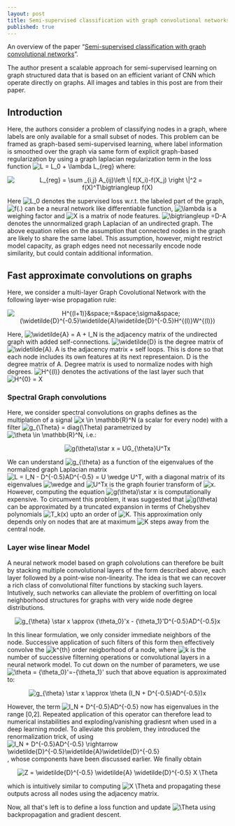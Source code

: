 ```yaml
---
layout: post
title: Semi-supervised classification with graph convolutional networks
published: true
---
```


An overview of the paper “[Semi-supervised classification with graph convolutional networks](https://arxiv.org/pdf/1609.02907.pdf)”.
<!--break-->
The author present a scalable approach for semi-supervised learning on graph structured data that is based on an efficient variant of CNN which operate directly on graphs. All images and tables in this post are from their paper.

## Introduction

Here, the authors consider a problem of classifying nodes in a graph, where labels are only available for a small subset of nodes. This problem can be framed as graph-based semi-supervised learning, where label information is smoothed over the graph via same form of explicit graph-based regularization by using a graph laplacian regularization term in the loss function <img src="https://latex.codecogs.com/svg.latex?\inline&space;L&space;=&space;L_0&space;&plus;&space;\lambda&space;L_{reg}" title="L = L_0 + \lambda L_{reg}" /> where:
<p align="center">
<img src="https://latex.codecogs.com/svg.latex?L_{reg}&space;=&space;\sum&space;_{i,j}&space;A_{ij}\left&space;\|&space;f(X_i)-f(X_j)&space;\right&space;\|^2&space;=&space;f(X)^T\bigtriangleup&space;f(X)" title="L_{reg} = \sum _{i,j} A_{ij}\left \| f(X_i)-f(X_j) \right \|^2 = f(X)^T\bigtriangleup f(X)" />
</p>

Here <img src="https://latex.codecogs.com/svg.latex?\inline&space;L_0" title="L_0" /> denotes the supervised loss w.r.t. the labeled part of the graph, <img src="https://latex.codecogs.com/svg.latex?\inline&space;f(.)" title="f(.)" /> can be a neural network like differentiable function, <img src="https://latex.codecogs.com/svg.latex?\inline&space;\lambda" title="\lambda" /> is a weighing factor and <img src="https://latex.codecogs.com/svg.latex?\inline&space;X" title="X" /> is a matrix of node features. <img src="https://latex.codecogs.com/svg.latex?\inline&space;\bigtriangleup&space;=D-A" title="\bigtriangleup =D-A" /> denotes the unnormalized graph Laplacian of an undirected graph.
The above equation relies on the assumption that connected nodes in the graph are likely to share the same label. This assumption, however, might restrict model capacity, as graph edges need not necessarily encode node similarity, but could contain additional information.

## Fast approximate convolutions on graphs

Here, we consider a multi-layer Graph Covolutional Network with the following layer-wise propagation rule:
<p align="center">
<img src="https://latex.codecogs.com/svg.latex?H^{(l&plus;1)}&space;=&space;\sigma&space;(\widetilde{D}^{-0.5}\widetilde{A}\widetilde{D}^{-0.5}H^{(l)}W^{(l)})" title="H^{(l&plus;1)}&space;=&space;\sigma&space;(\widetilde{D}^{-0.5}\widetilde{A}\widetilde{D}^{-0.5}H^{(l)}W^{(l)})" />
</p>
Here, <img src="https://latex.codecogs.com/svg.latex?\inline&space;\widetilde{A}&space;=&space;A&space;&plus;&space;I_N" title="\widetilde{A} = A + I_N" /> is the adjacency matrix of the undirected graph with added self-connections. <img src="https://latex.codecogs.com/svg.latex?\inline&space;\widetilde{D}" title="\widetilde{D}" /> is the degree matrix of <img src="https://latex.codecogs.com/svg.latex?\inline&space;\widetilde{A}" title="\widetilde{A}" />.
A is the adjacency matrix + self loops. This is done so that each node includes its own features at its next representaion.
D is the degree matrix of A. Degree matrix is used to normalize nodes with high degrees. <img src="https://latex.codecogs.com/svg.latex?\inline&space;H^{(l)}" title="H^{(l)}" /> denotes the activations of the last layer such that <img src="https://latex.codecogs.com/svg.latex?H^{0}&space;=&space;X" title="H^{0} = X" />

### Spectral Graph convolutions

Here, we consider spectral convolutions on graphs defines as the multiplation of a signal <img src="https://latex.codecogs.com/svg.latex?\inline&space;x&space;\in&space;\mathbb{R}^N" title="x \in \mathbb{R}^N" /> (a scalar for every node) with a filter <img src="https://latex.codecogs.com/svg.latex?\inline&space;g_{\Theta}&space;=&space;diag(\Theta)" title="g_{\Theta} = diag(\Theta)" /> parametrized by <img src="https://latex.codecogs.com/svg.latex?\inline&space;\theta&space;\in&space;\mathbb{R}^N" title="\theta \in \mathbb{R}^N" />, i.e.:
<p align="center">
<img src="https://latex.codecogs.com/svg.latex?g(\theta)\star&space;x&space;=&space;UG_{\theta}U^Tx" title="g(\theta)\star x = UG_{\theta}U^Tx" />
</p>
We can understand <img src="https://latex.codecogs.com/svg.latex?\inline&space;g_{\theta}" title="g_{\theta}" /> as a function of the eigenvalues of the normalized graph Laplacian matrix <img src="https://latex.codecogs.com/svg.latex?\inline&space;L&space;=&space;I_N&space;-&space;D^{-0.5}AD^{-0.5}&space;=&space;U&space;\wedge&space;U^T" title="L = I_N - D^{-0.5}AD^{-0.5} = U \wedge U^T" />, with a diagonal matrix of its eigenvalues <img src="https://latex.codecogs.com/svg.latex?\inline&space;\wedge" title="\wedge" /> and <img src="https://latex.codecogs.com/svg.latex?\inline&space;U^Tx" title="U^Tx" /> is the graph fourier transform of <img src="https://latex.codecogs.com/svg.latex?\inline&space;x" title="x" />.
However, computing the equation <img src="https://latex.codecogs.com/svg.latex?\inline&space;g(\theta)\star&space;x" title="g(\theta)\star x" /> is computationally expensive. To circumvent this problem, it was suggested that <img src="https://latex.codecogs.com/svg.latex?\inline&space;g(\theta)" title="g(\theta)" /> can be approximated by a truncated expansion in terms of Chebyshev polynomials <img src="https://latex.codecogs.com/svg.latex?\inline&space;T_k(x)" title="T_k(x)" /> upto an order of <img src="https://latex.codecogs.com/svg.latex?\inline&space;K" title="K" />.
This approximation only depends only on nodes that are at maximum <img src="https://latex.codecogs.com/svg.latex?\inline&space;K" title="K" /> steps away from the central node.

### Layer wise linear Model

A neural network model based on graph colvolutions can therefore be built by stacking multiple convolutional layers of the form described above, each layer followed by a point-wise non-linearity. The idea is that we can recover a rich class of convolutional filter functions by stacking such layers. Intutively, such networks can alleviate the problem of overfitting on local neighborhood structures for graphs with very wide node degree distributions.
<p align="center">
<img src="https://latex.codecogs.com/svg.latex?g_{\theta}&space;\star&space;x&space;\approx&space;{\theta_0}'x&space;-&space;{\theta_1}'D^{-0.5}AD^{-0.5}x" title="g_{\theta} \star x \approx {\theta_0}'x - {\theta_1}'D^{-0.5}AD^{-0.5}x" />
</p>
In this linear formulation, we only consider immediate neighbors of the node. Successive application of such filters of this form then effectively convolve the <img src="https://latex.codecogs.com/svg.latex?\inline&space;k^{th}" title="k^{th}" /> order neigborhood of a node, where <img src="https://latex.codecogs.com/svg.latex?\inline&space;k" title="k" /> is the number of successive filterning operations or convolutional layers in a neural network model. To cut down on the number of parameters, we use <img src="https://latex.codecogs.com/svg.latex?\inline&space;\theta&space;=&space;{\theta_0}'=-{\theta_1}'" title="\theta = {\theta_0}'=-{\theta_1}'" /> such that above equation is approximated to:
<p align="center">
<img src="https://latex.codecogs.com/svg.latex?g_{\theta}&space;\star&space;x&space;\approx&space;\theta&space;(I_N&space;&plus;&space;D^{-0.5}AD^{-0.5})x" title="g_{\theta} \star x \approx \theta (I_N + D^{-0.5}AD^{-0.5})x" />
</p>
However, the term <img src="https://latex.codecogs.com/svg.latex?\inline&space;I_N&space;&plus;&space;D^{-0.5}AD^{-0.5}" title="I_N + D^{-0.5}AD^{-0.5}" /> now has eigenvalues in the range [0,2]. Repeated application of this operator can therefore lead to numerical instabilities and exploding/vanishing gradiesnt when used in a deep learning model. To alleviate this problem, they introduced the renormalization trick, of using <img src="https://latex.codecogs.com/svg.latex?\inline&space;I_N&space;&plus;&space;D^{-0.5}AD^{-0.5}&space;\rightarrow&space;\widetilde{D}^{-0.5}\widetilde{A}\widetilde{D}^{-0.5}" title="I_N + D^{-0.5}AD^{-0.5} \rightarrow \widetilde{D}^{-0.5}\widetilde{A}\widetilde{D}^{-0.5}" />, whose components have been discussed earlier.
We finally obtain
<p align="center">
<img src="https://latex.codecogs.com/svg.latex?Z&space;=&space;\widetilde{D}^{-0.5}&space;\widetilde{A}&space;\widetilde{D}^{-0.5}&space;X&space;\Theta" title="Z = \widetilde{D}^{-0.5} \widetilde{A} \widetilde{D}^{-0.5} X \Theta" />
</p>
which is intuitively similar to computing <img src="https://latex.codecogs.com/svg.latex?X&space;\Theta" title="X \Theta" /> and propagating these outputs across all nodes using the adjacency matrix.

Now, all that's left is to define a loss function and update <img src="https://latex.codecogs.com/svg.latex?\Theta" title="\Theta" /> using backpropagation and gradient descent.
